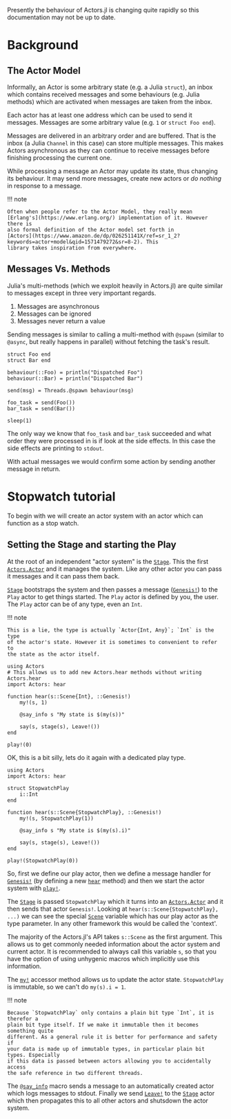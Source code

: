 Presently the behaviour of Actors.jl is changing quite rapidly so this
documentation may not be up to date.

# Background

## The Actor Model

Informally, an Actor is some arbitrary state (e.g. a Julia `struct`), an inbox
which contains received messages and some behaviours (e.g. Julia methods)
which are activated when messages are taken from the inbox.

Each actor has at least one address which can be used to send it
messages. Messages are some arbitrary value (e.g. `1` or `struct Foo end`).

Messages are delivered in an arbitrary order and are buffered. That is the
inbox (a Julia `Channel` in this case) can store multiple messages. This makes
Actors asynchronous as they can continue to receive messages before finishing
processing the current one.

While processing a message an Actor may update its state, thus changing its
behaviour. It may send more messages, create new actors or *do nothing* in
response to a message.

!!! note

    Often when people refer to the Actor Model, they really mean
    [Erlang's](https://www.erlang.org/) implementation of it. However there is
    also formal definition of the Actor model set forth in
    [Actors](https://www.amazon.de/dp/026251141X/ref=sr_1_2?keywords=actor+model&qid=1571479272&sr=8-2). This
    library takes inspiration from everywhere.

## Messages Vs. Methods

Julia's multi-methods (which we exploit heavily in Actors.jl) are quite
similar to messages except in three very important regards.

1. Messages are asynchronous
2. Messages can be ignored
3. Messages never return a value

Sending messages is similar to calling a multi-method with `@spawn` (similar to
`@async`, but really happens in parallel) without fetching the task's result.

```@example
struct Foo end
struct Bar end

behaviour(::Foo) = println("Dispatched Foo")
behaviour(::Bar) = println("Dispatched Bar")

send(msg) = Threads.@spawn behaviour(msg)

foo_task = send(Foo())
bar_task = send(Bar())

sleep(1)
```

The only way we know that `foo_task` and `bar_task` succeeded and what order
they were processed in is if look at the side effects. In this case the side
effects are printing to `stdout`.

With actual messages we would confirm some action by sending another message
in return.

# Stopwatch tutorial

To begin with we will create an actor system with an actor which can function
as a stop watch.

## Setting the Stage and starting the Play

At the root of an independent "actor system" is the [`Stage`](@ref). This the
first [`Actors.Actor`](@ref) and it manages the system. Like any other actor
you can pass it messages and it can pass them back.

[`Stage`](@ref) bootstraps the system and then passes a message
([`Genesis!`](@ref)) to the `Play` actor to get things started. The `Play`
actor is defined by you, the user. The `Play` actor can be of any type, even
an `Int`.

!!! note

    This is a lie, the type is actually `Actor{Int, Any}`; `Int` is the type
    of the actor's state. However it is sometimes to convenient to refer to
    the state as the actor itself.

```@example
using Actors
# This allows us to add new Actors.hear methods without writing Actors.hear
import Actors: hear

function hear(s::Scene{Int}, ::Genesis!)
	my!(s, 1)

	@say_info s "My state is $(my(s))"

	say(s, stage(s), Leave!())
end

play!(0)
```

OK, this is a bit silly, lets do it again with a dedicated play type.

```@example
using Actors
import Actors: hear

struct StopwatchPlay
	i::Int
end

function hear(s::Scene{StopwatchPlay}, ::Genesis!)
	my!(s, StopwatchPlay(1))

	@say_info s "My state is $(my(s).i)"

	say(s, stage(s), Leave!())
end

play!(StopwatchPlay(0))
```

So, first we define our play actor, then we define a message handler for
[`Genesis!`](@ref) (by defining a new [`hear`](@ref) method) and then we start
the actor system with [`play!`](@ref).

The [`Stage`](@ref) is passed `StopwatchPlay` which it turns into an
[`Actors.Actor`](@ref) and it then sends that actor `Genesis!`. Looking at
`hear(s::Scene{StopwatchPlay}, ...)` we can see the special [`Scene`](@ref)
variable which has our play actor as the type parameter. In any other framework
this would be called the 'context'.

The majority of the Actors.jl's API takes `s::Scene` as the first
argument. This allows us to get commonly needed information about the actor
system and current actor. It is recommended to always call this variable `s`,
so that you have the option of using unhygenic macros which implicitly use
this information.

The [`my!`](@ref) accessor method allows us to update the actor
state. `StopwatchPlay` is immutable, so we can't do `my(s).i = 1`.

!!! note

    Because `StopwatchPlay` only contains a plain bit type `Int`, it is therefor a
    plain bit type itself. If we make it immutable then it becomes something quite
    different. As a general rule it is better for performance and safety if
    your data is made up of immutable types, in particular plain bit types. Especially
    if this data is passed between actors allowing you to accidentally access
    the safe reference in two different threads.

The [`@say_info`](@ref) macro sends a message to an automatically created
actor which logs messages to stdout. Finally we send [`Leave!`](@ref) to the
[`Stage`](@ref) actor which then propagates this to all other actors and
shutsdown the actor system.

